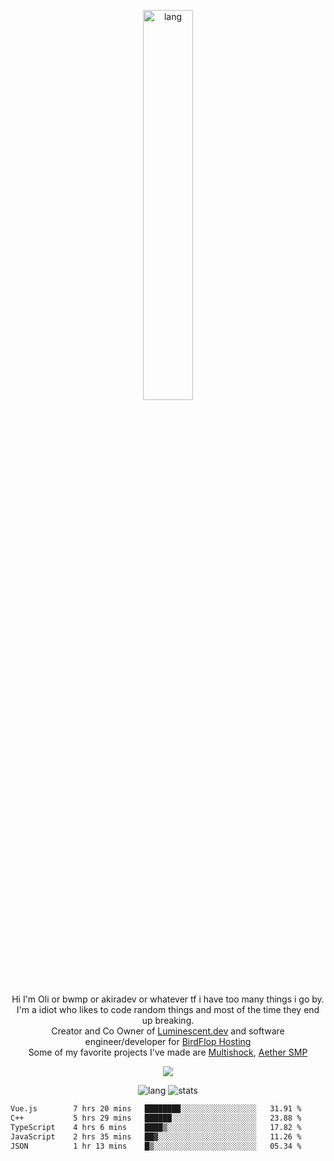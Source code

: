<p align="center">
 <a href="https://luminescent.dev">
  <img width="40%" alt="lang" src="https://github.com/bwmp/bwmp/blob/main/l_10.png?raw=true" />
 </a>
</p>

<p align="center">
 Hi I'm Oli or bwmp or akiradev or whatever tf i have too many things i go by.<br>
 I'm a idiot who likes to code random things and most of the time they end up breaking.<br>
 Creator and Co Owner of <a href="https://luminescent.dev">Luminescent.dev</a> and software engineer/developer for <a href="https://www.birdflop.com">BirdFlop Hosting</a><br>
 Some of my favorite projects I've made are <a href="https://github.com/PiShock-Inc/MultiShock">Multishock</a>, <a href="https://www.aethersmp.com">Aether SMP</a>
</p>

<p align="center">
  <a href="https://discord.com/users/798738506859282482"><img align="center" src="https://lanyard-profile-readme.vercel.app/api/798738506859282482?bg=433e4f&borderRadius=10px&showDisplayName=true&idleMessage=Probably%20sleeping"/></a>
</p>

<p align="center">
 <img alt="lang" src="https://github-readme-stats.vercel.app/api/top-langs/?username=bwmp&layout=compact&hide_border=true&langs_count=10&theme=transparent&custom_title=Languages" />
 <img alt="stats" src="https://github-readme-stats.vercel.app/api?username=bwmp&show_icons=true&hide_border=true&count_private=true&theme=transparent&custom_title=Statistics">
</p>
<p align="center">
 <!--START_SECTION:waka-->

```txt
Vue.js        7 hrs 20 mins   ████████░░░░░░░░░░░░░░░░░   31.91 %
C++           5 hrs 29 mins   ██████░░░░░░░░░░░░░░░░░░░   23.88 %
TypeScript    4 hrs 6 mins    ████▒░░░░░░░░░░░░░░░░░░░░   17.82 %
JavaScript    2 hrs 35 mins   ██▓░░░░░░░░░░░░░░░░░░░░░░   11.26 %
JSON          1 hr 13 mins    █▒░░░░░░░░░░░░░░░░░░░░░░░   05.34 %
```

<!--END_SECTION:waka-->
</p>
